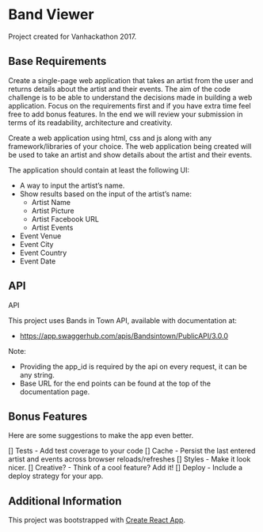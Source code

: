 # Band Viewer

Project created for Vanhackathon 2017.

## Base Requirements

Create a single-page web application that takes an artist from the user and returns details about the artist and their events. The aim of the code challenge is to be able to understand the decisions made in building a web application. Focus on the requirements first and if you have extra time feel free to add bonus features. In the end we will review your submission in terms of its readability, architecture and creativity.

Create a web application using html, css and js along with any framework/libraries of your choice. The web application being created will be used to take an artist and show details about the artist and their events.

The application should contain at least the following UI:

- A way to input the artist’s name.
- Show results based on the input of the artist’s name:
  - Artist Name
  - Artist Picture
  - Artist Facebook URL
  - Artist Events
- Event Venue
- Event City
- Event Country
- Event Date

## API

API

This project uses Bands in Town API, available with documentation at:

- <https://app.swaggerhub.com/apis/Bandsintown/PublicAPI/3.0.0>

Note:

- Providing the app_id​ is required by the api on every request, it can be any string.
- Base URL for the end points can be found at the top of the documentation page.

## Bonus Features

Here are some suggestions to make the app even better.

[] Tests​ - Add test coverage to your code
[] Cache​ - Persist the last entered artist and events across browser reloads/refreshes
[] Styles​ - Make it look nicer.
[] Creative?​ ​- Think of a cool feature? Add it!
[] Deploy​ - Include a deploy strategy for your app.

## Additional Information

This project was bootstrapped with [Create React App](https://github.com/facebookincubator/create-react-app).


